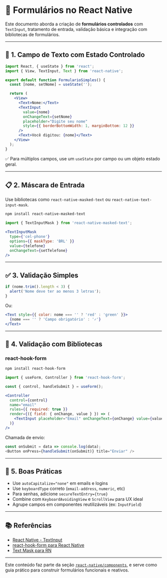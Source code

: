 # 📝 Formulários no React Native

Este documento aborda a criação de **formulários controlados** com `TextInput`, tratamento de entrada, validação básica e integração com bibliotecas de formulários.

---

## 🔡 1. Campo de Texto com Estado Controlado

```jsx
import React, { useState } from 'react';
import { View, TextInput, Text } from 'react-native';

export default function FormularioSimples() {
  const [nome, setNome] = useState('');

  return (
    <View>
      <Text>Nome:</Text>
      <TextInput
        value={nome}
        onChangeText={setNome}
        placeholder="Digite seu nome"
        style={{ borderBottomWidth: 1, marginBottom: 12 }}
      />
      <Text>Você digitou: {nome}</Text>
    </View>
  );
}
```

✅ Para múltiplos campos, use um `useState` por campo ou um objeto estado geral.

---

## 📋 2. Máscara de Entrada

Use bibliotecas como `react-native-masked-text` ou `react-native-text-input-mask`.

```bash
npm install react-native-masked-text
```

```jsx
import { TextInputMask } from 'react-native-masked-text';

<TextInputMask
  type={'cel-phone'}
  options={{ maskType: 'BRL' }}
  value={telefone}
  onChangeText={setTelefone}
/>
```

---

## ✅ 3. Validação Simples

```jsx
if (nome.trim().length < 3) {
  alert('Nome deve ter ao menos 3 letras');
}
```

Ou:

```jsx
<Text style={{ color: nome === '' ? 'red' : 'green' }}>
  {nome === '' ? 'Campo obrigatório' : '✓'}
</Text>
```

---

## 🧰 4. Validação com Bibliotecas

### react-hook-form

```bash
npm install react-hook-form
```

```jsx
import { useForm, Controller } from 'react-hook-form';

const { control, handleSubmit } = useForm();

<Controller
  control={control}
  name="email"
  rules={{ required: true }}
  render={({ field: { onChange, value } }) => (
    <TextInput placeholder="Email" onChangeText={onChange} value={value} />
  )}
/>
```

Chamada de envio:

```js
const onSubmit = data => console.log(data);
<Button onPress={handleSubmit(onSubmit)} title="Enviar" />
```

---

## 📌 5. Boas Práticas

- Use `autoCapitalize="none"` em emails e logins
- Use `keyboardType` correto (`email-address`, `numeric`, etc)
- Para senhas, adicione `secureTextEntry={true}`
- Combine com `KeyboardAvoidingView` e `ScrollView` para UX ideal
- Agrupe campos em componentes reutilizáveis (ex: `InputField`)

---

## 📚 Referências

- [React Native - TextInput](https://reactnative.dev/docs/textinput)
- [react-hook-form para React Native](https://react-hook-form.com/get-started#ReactNative)
- [Text Mask para RN](https://github.com/benhurott/react-native-masked-text)

---

Este conteúdo faz parte da seção [`react-native/components`](./), e serve como guia prático para construir formulários funcionais e reativos.
